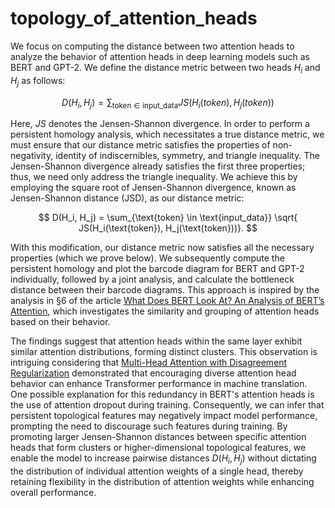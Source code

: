 # topology_of_attention_heads

We focus on computing the distance between two attention heads to analyze the behavior of attention heads in deep learning models such as BERT and GPT-2. We define the distance metric between two heads $H_i$ and $H_j$ as follows:

$$
D(H_i, H_j) = \sum_{\text{token} \in \text{input_data}} JS(H_i(token), H_j(token))
$$

Here, $JS$ denotes the Jensen-Shannon divergence. In order to perform a persistent homology analysis, which necessitates a true distance metric, we must ensure that our distance metric satisfies the properties of non-negativity, identity of indiscernibles, symmetry, and triangle inequality. The Jensen-Shannon divergence already satisfies the first three properties; thus, we need only address the triangle inequality. We achieve this by employing the square root of Jensen-Shannon divergence, known as Jensen-Shannon distance (JSD), as our distance metric:

$$
D(H_i, H_j) = \sum_{\text{token} \in \text{input_data}} \sqrt{ JS(H_i(\text{token}), H_j(\text{token}))}.
$$

With this modification, our distance metric now satisfies all the necessary properties (which we prove below). We subsequently compute the persistent homology and plot the barcode diagram for BERT and GPT-2 individually, followed by a joint analysis, and calculate the bottleneck distance between their barcode diagrams. This approach is inspired by the analysis in §6 of the article [What Does BERT Look At? An Analysis of BERT’s Attention](https://arxiv.org/abs/1906.04341), which investigates the similarity and grouping of attention heads based on their behavior.

The findings suggest that attention heads within the same layer exhibit similar attention distributions, forming distinct clusters. This observation is intriguing considering that [Multi-Head Attention with Disagreement Regularization](https://arxiv.org/abs/1810.10183) demonstrated that encouraging diverse attention head behavior can enhance Transformer performance in machine translation. One possible explanation for this redundancy in BERT's attention heads is the use of attention dropout during training. Consequently, we can infer that persistent topological features may negatively impact model performance, prompting the need to discourage such features during training. By promoting larger Jensen-Shannon distances between specific attention heads that form clusters or higher-dimensional topological features, we enable the model to increase pairwise distances $D(H_i, H_j)$ without dictating the distribution of individual attention weights of a single head, thereby retaining flexibility in the distribution of attention weights while enhancing overall performance.
